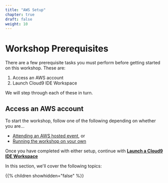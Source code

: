 ```yaml
---
title: "AWS Setup"
chapter: true
draft: false
weight: 10
---
```


# Workshop Prerequisites

There are a few prerequisite tasks you must perform before getting started on this workshop. These are:

1. Access an AWS account
2. Launch Cloud9 IDE Workspace

We will step through each of these in turn.

## Access an AWS account
To start the workshop, follow one of the following depending on whether you are...

* [Attending an AWS hosted event](/10_prerequisites/aws_event/12_aws_event_setup.html), or
* [Running the workshop on your own](/10_prerequisites/self_paced/14_aws_setup_your_own.html)

Once you have completed with either setup, continue with [**Launch a Cloud9 IDE Workspace**](/10_prerequisites/16_start_cloud9workspace.html)

In this section, we'll cover the following topics:

{{% children showhidden="false" %}}